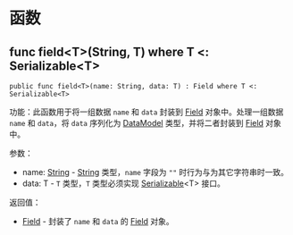 # 函数

## func field\<T>(String, T) where T <: Serializable\<T>

```cangjie
public func field<T>(name: String, data: T) : Field where T <: Serializable<T>
```

功能：此函数用于将一组数据 `name` 和 `data` 封装到 [Field](serialization_package_classes.md#class-field) 对象中。处理一组数据 `name` 和 `data`，将 `data` 序列化为 [DataModel](serialization_package_classes.md#class-datamodel) 类型，并将二者封装到 [Field](serialization_package_classes.md#class-field) 对象中。

参数：

- name: [String](../../../std/core/core_package_api/core_package_structs.md#struct-string) - [String](../../../std/core/core_package_api/core_package_structs.md#struct-string) 类型，`name` 字段为 `""` 时行为与为其它字符串时一致。
- data: T - `T` 类型，`T` 类型必须实现 [Serializable](serialization_package_interfaces.md#interface-serializable)\<T> 接口。

返回值：

- [Field](serialization_package_classes.md#class-field) - 封装了 `name` 和 `data` 的 [Field](serialization_package_classes.md#class-field) 对象。
